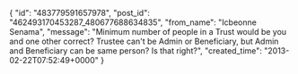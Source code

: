  {
   "id": "483779591657978",
   "post_id": "462493170453287_480677688634835",
   "from_name": "Icbeonne Senama",
   "message": "Minimum number of people in a Trust would be you and one other correct? Trustee can't be Admin or Beneficiary, but Admin and Beneficiary can be same person? Is that right?",
   "created_time": "2013-02-22T07:52:49+0000"
 }
